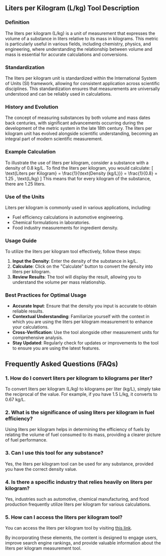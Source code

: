 ## Liters per Kilogram (L/kg) Tool Description

### Definition
The liters per kilogram (L/kg) is a unit of measurement that expresses the volume of a substance in liters relative to its mass in kilograms. This metric is particularly useful in various fields, including chemistry, physics, and engineering, where understanding the relationship between volume and mass is essential for accurate calculations and conversions.

### Standardization
The liters per kilogram unit is standardized within the International System of Units (SI) framework, allowing for consistent application across scientific disciplines. This standardization ensures that measurements are universally understood and can be reliably used in calculations.

### History and Evolution
The concept of measuring substances by both volume and mass dates back centuries, with significant advancements occurring during the development of the metric system in the late 18th century. The liters per kilogram unit has evolved alongside scientific understanding, becoming an integral part of modern scientific measurement.

### Example Calculation
To illustrate the use of liters per kilogram, consider a substance with a density of 0.8 kg/L. To find the liters per kilogram, you would calculate:
\[ 
\text{Liters per Kilogram} = \frac{1}{\text{Density (kg/L)}} = \frac{1}{0.8} = 1.25 \, \text{L/kg} 
\]
This means that for every kilogram of the substance, there are 1.25 liters.

### Use of the Units
Liters per kilogram is commonly used in various applications, including:
- Fuel efficiency calculations in automotive engineering.
- Chemical formulations in laboratories.
- Food industry measurements for ingredient density.

### Usage Guide
To utilize the liters per kilogram tool effectively, follow these steps:
1. **Input the Density**: Enter the density of the substance in kg/L.
2. **Calculate**: Click on the "Calculate" button to convert the density into liters per kilogram.
3. **Review Results**: The tool will display the result, allowing you to understand the volume per mass relationship.

### Best Practices for Optimal Usage
- **Accurate Input**: Ensure that the density you input is accurate to obtain reliable results.
- **Contextual Understanding**: Familiarize yourself with the context in which you are using the liters per kilogram measurement to enhance your calculations.
- **Cross-Verification**: Use the tool alongside other measurement units for comprehensive analysis.
- **Stay Updated**: Regularly check for updates or improvements to the tool to ensure you are using the latest features.

## Frequently Asked Questions (FAQs)

### 1. How do I convert liters per kilogram to kilograms per liter?
To convert liters per kilogram (L/kg) to kilograms per liter (kg/L), simply take the reciprocal of the value. For example, if you have 1.5 L/kg, it converts to 0.67 kg/L.

### 2. What is the significance of using liters per kilogram in fuel efficiency?
Using liters per kilogram helps in determining the efficiency of fuels by relating the volume of fuel consumed to its mass, providing a clearer picture of fuel performance.

### 3. Can I use this tool for any substance?
Yes, the liters per kilogram tool can be used for any substance, provided you have the correct density value.

### 4. Is there a specific industry that relies heavily on liters per kilogram?
Yes, industries such as automotive, chemical manufacturing, and food production frequently utilize liters per kilogram for various calculations.

### 5. How can I access the liters per kilogram tool?
You can access the liters per kilogram tool by visiting [this link](https://www.inayam.co/unit-converter/fuel_efficiency_mass). 

By incorporating these elements, the content is designed to engage users, improve search engine rankings, and provide valuable information about the liters per kilogram measurement tool.